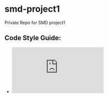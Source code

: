 # smd-project1
Private Repo for SMD project1

## Code Style Guide:
- ![GoogleJavaStyleGuide](https://google.github.io/styleguide/javaguide.html)
